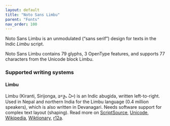 ```yaml
---
layout: default
title: "Noto Sans Limbu"
parent: "Fonts"
nav_order: 100
---
```

Noto Sans Limbu is an unmodulated (“sans serif”) design for texts in the Indic _Limbu_ script. 

Noto Sans Limbu contains 79 glyphs, 3 OpenType features, and supports 77 characters from the Unicode block Limbu.


### Supported writing systems


#### Limbu

Limbu (Kiranti, Sirijonga, <span class='autonym'>ᤕᤰᤌᤢᤱ ᤐᤠᤴ</span>) is an Indic abugida, written left-to-right. Used in Nepal and northern India for the Limbu language (0.4 million speakers), which is also written in Devanagari. Needs software support for complex text layout (shaping). Read more on [ScriptSource](https://scriptsource.org/scr/Limb), [Unicode](https://www.unicode.org/versions/Unicode13.0.0/ch13.pdf#G27263), [Wikipedia](https://en.wikipedia.org/wiki/ISO_15924:Limb), [Wiktionary](https://en.wiktionary.org/wiki/Category:Limbu_script), [r12a](https://r12a.github.io/scripts/links?iso=Limb).

